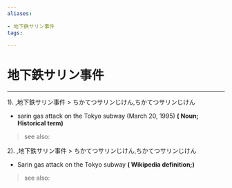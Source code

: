 ```yaml
---
aliases:
    
- 地下鉄サリン事件
tags:
    
---
```


# 地下鉄サリン事件
---
1).
,地下鉄サリン事件 > ちかてつサリンじけん,ちかてつサリンじけん

- sarin gas attack on the Tokyo subway (March 20, 1995)
**( Noun; Historical term)**
> see also: 
            
2).
,地下鉄サリン事件 > ちかてつサリンじけん,ちかてつサリンじけん

- Sarin gas attack on the Tokyo subway
**( Wikipedia definition;)**
> see also: 
            